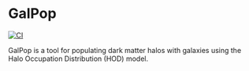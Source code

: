 # GalPop

[![CI](https://github.com/KSU-Cosmo/GalPop/actions/workflows/ci.yml/badge.svg)](https://github.com/KSU-Cosmo/GalPop/actions/workflows/ci.yml)

GalPop is a tool for populating dark matter halos with galaxies using the Halo Occupation Distribution (HOD) model.